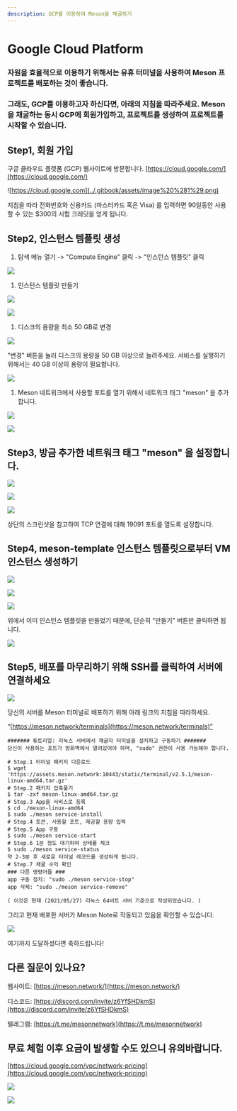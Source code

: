 ```yaml
---
description: GCP를 이용하여 Meson을 채굴하기
---
```


# Google Cloud Platform

### **자원을 효율적으로 이용하기 위해서는 유휴 터미널을 사용하여 Meson 프로젝트를 배포하는 것이 좋습니다.**

### **그래도, GCP를 이용하고자 하신다면, 아래의 지침을 따라주세요. Meson을 채굴하는 동시 GCP에 회원가입하고, 프로젝트를 생성하여 프로젝트를 시작할 수 있습니다.**

## Step1, 회원 가입

구글 클라우드 플랫폼 \(GCP\) 웹사이트에 방문합니다. [https://cloud.google.com/](https://cloud.google.com/)

![https://cloud.google.com](../.gitbook/assets/image%20%281%29.png)

지침을 따라 전화번호와 신용카드 \(마스터카드 혹은 Visa\) 를 입력하면 90일동안 사용할 수 있는 $300의 시험 크레딧을 얻게 됩니다.

## Step2, 인스턴스 템플릿 생성

1. 탐색 메뉴 열기 -&gt; "Compute Engine" 클릭 -&gt; "인스턴스 템플릿" 클릭

![](../.gitbook/assets/image.png)

1. 인스턴스 템플릿 만들기

![](../.gitbook/assets/1-3.png)

![](../.gitbook/assets/1-4.png)

1. 디스크의 용량을 최소 50 GB로 변경

![](../.gitbook/assets/1-5.png)

"변경" 버튼을 눌러 디스크의 용량을 50 GB 이상으로 늘려주세요. 서비스를 실행하기 위해서는 40 GB 이상의 용량이 필요합니다.

![](../.gitbook/assets/1-6.png)

1. Meson 네트워크에서 사용할 포트를 열기 위해서 네트워크 태그 "meson" 을 추가합니다.

![](../.gitbook/assets/1-7.png)

![](../.gitbook/assets/1-8%20%281%29.png)

## Step3, 방금 추가한 네트워크 태그 "meson" 을 설정합니다.

![](../.gitbook/assets/1-9.png)

![](../.gitbook/assets/1-10.png)

![](../.gitbook/assets/1-11%20%282%29.png)

상단의 스크린샷을 참고하여 TCP 연결에 대해 19091 포트를 열도록 설정합니다.

## Step4, meson-template 인스턴스 템플릿으로부터 VM 인스턴스 생성하기

![](../.gitbook/assets/1-12.png)

![](../.gitbook/assets/1-13.png)

![](../.gitbook/assets/1-14.png)

위에서 이미 인스턴스 템플릿을 만들었기 때문에, 단순히 "만들기" 버튼만 클릭하면 됩니다.

![](https://lh3.googleusercontent.com/yoUY9GMIjSvUAIl6VwjNZHVm9UNpsQCKyBiprgkrrj7JhIMYEZY5ldzGIMtDUmRpwaAZFcQgs2-LNK39Hv3bwRyyf3slJu93F4yI_-Rytiebw9Rfhdgq2UtIWQlbH2OPFVDB02Lo)

## Step5, 배포를 마무리하기 위해 SSH를 클릭하여 서버에 연결하세요

![](https://lh3.googleusercontent.com/YY7tAWPzRPOziSZ21redgIeD0CtEN-r8UgBYq-zVulssJn-Eis8hn9N9yrK478AusT48jAUHeGddQimAKLNrkGkwpnt0gxvmFCWIrk6ECeRqFKc2wIRn-V1relc87R18gIyAs3ez)

당신의 서버를 Meson 터미널로 배포하기 위해 아래 링크의 지침을 따라하세요.

“[https://meson.network/terminals](https://meson.network/terminals)”

```text
####### 튜토리얼: 리눅스 서버에서 채굴자 터미널을 설치하고 구동하기 #######
당신이 사용하는 포트가 방화벽에서 열려있어야 하며, "sudo" 권한이 사용 가능해야 합니다.

# Step.1 터미널 패키지 다운로드
$ wget 'https://assets.meson.network:10443/static/terminal/v2.5.1/meson-linux-amd64.tar.gz'
# Step.2 패키지 압축풀기
$ tar -zxf meson-linux-amd64.tar.gz
# Step.3 App을 서비스로 등록
$ cd ./meson-linux-amd64
$ sudo ./meson service-install
# Step.4 토큰, 사용할 포트, 제공할 용량 입력
# Step.5 App 구동
$ sudo ./meson service-start
# Step.6 1분 정도 대기하여 상태를 체크
$ sudo ./meson service-status
약 2-3분 후 새로운 터미널 레코드를 생성하게 됩니다.
# Step.7 채굴 수익 확인
### 다른 명령어들 ###
app 구동 정지: "sudo ./meson service-stop"
app 삭제: "sudo ./meson service-remove"

( 이것은 현재 (2021/05/27) 리눅스 64비트 서버 기준으로 작성되었습니다. )
```

그리고 현재 배포한 서버가 Meson Note로 작동되고 있음을 확인할 수 있습니다.

![](https://lh6.googleusercontent.com/By_Vwucqe-qFyQMgZATpLMVwqNYj4m8GneRri8t-iKOTV1TOKrV5Gm1lbcHcorImeHu6JEmGCmRqjNA26I63MUqiK3d2N7c7KlSCyqFWIvXn8HyxApi7rwTdWvbwJbEQCz5BBetb)

여기까지 도달하셨다면 축하드립니다!

## 다른 질문이 있나요?

웹사이트: [https://meson.network/](https://meson.network/)

디스코드: [https://discord.com/invite/z6YfSHDkmS](https://discord.com/invite/z6YfSHDkmS)

텔레그램: [https://t.me/mesonnetwork](https://t.me/mesonnetwork)

## 무료 체험 이후 요금이 발생할 수도 있으니 유의바랍니다.

[https://cloud.google.com/vpc/network-pricing](https://cloud.google.com/vpc/network-pricing)

![](https://lh4.googleusercontent.com/qV1oYOUUh4zbxAlhnQ5WfXWruCxT9l9pWoOAMc6m1aEfuedpY7XYDY9HBD6sLjQPMU8mla_BzkSAMIrk4laX1kzPMMO5DnsKFGWQaXjUtsLMfNYyrLP9VJhj_iob-5jqqF8f3Xjs)

![](https://lh6.googleusercontent.com/plsuqeH1aLPmcznSK8u_3yx3OjPukzSZmRGnrelsCoX7qqn_XbK5jxal5_QCa007Ot45JzhPyH0wkQmS2ClzUdNmqWmCX138nVl5xAeJ4qJ2dENkwKYA64GLeglEJ5QA2zE2wrCG)

